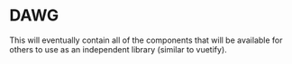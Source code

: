 # DAWG
This will eventually contain all of the components that will be available for others to use as an independent library (similar to vuetify).